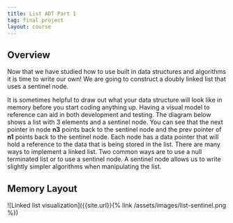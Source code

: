```yaml
---
title: List ADT Part 1
tag: final project
layout: course
---
```


## Overview

Now that we have studied how to use built in data structures and algorithms it is time to write our
own! We are going to construct a doubly linked list that uses a sentinel node. 

It is sometimes helpful to draw out what your data structure will look like in memory before you
start coding anything up. Having a visual model to reference can aid in both development and
testing. The diagram below shows a list with 3 elements and a sentinel node. You can see that the
next pointer in node **n3** points back to the sentinel node and the prev pointer of **n1** points
back to the sentinel node. Each node has a data pointer that will hold a reference to the data that
is being stored in the list. There are many ways to implement a linked list. Two common ways are to
use a null terminated list or to use a sentinel node. A sentinel node allows us to write slightly
simpler algorithms when manipulating the list.

## Memory Layout

![Linked list visualization]({{site.url}}{% link /assets/images/list-sentinel.png %})
